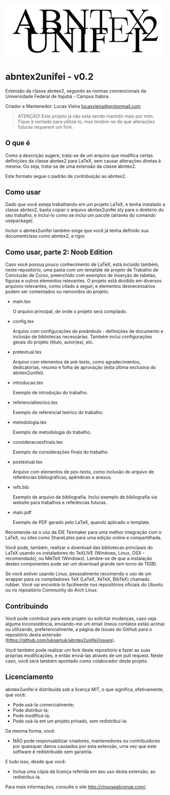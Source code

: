 ![Logo](abntex2unifei_logo.png)

abntex2unifei - v0.2
=============

Extensão da classe abntex2, segundo as normas convencionais da Universidade
Federal de Itajubá - Campus Itabira.


Criador e Mantenedor: Lucas Vieira <lucasvieira@protonmail.com>


> ATENÇÃO! Este projeto já não está sendo mantido mais por mim.
> Fique à vontade para utilizá-lo, mas lembre-se de que alterações futuras requerem um fork.


O que é
-------
Como a descrição sugere, trata-se de um arquivo que modifica certas definições
da classe abntex2 para LaTeX, sem causar alterações diretas à mesma. Ou seja,
trata-se de uma extensão da classe abntex2.

Este formato segue o padrão de contribuição ao abntex2.


Como usar
---------
Dado que você esteja trabalhando em um projeto LaTeX, e tenha instalado a classe
abntex2, basta copiar o arquivo abntex2unifei.sty para o diretório do seu
trabalho, e incluí-lo como se inclui um pacote (através do comando usepackage).

Incluir o abntex2unifei também exige que você já tenha definido sua documentclass
como abntex2, a rigor.


Como usar, parte 2: Noob Edition
--------------------------------
Caso você possua pouco conhecimento de LaTeX, está incluido também, neste
repositório, uma pasta com um template de projeto de Trabalho de Conclusão de
Curso, preenchido com exemplos de inserção de tabelas, figuras e outros
elementos relevantes. O projeto está dividido em diversos arquivos relevantes,
como citado a seguir, e elementos desnecessários podem ser comentados ou
removidos do projeto:

- main.tex

	O arquivo principal, de onde o projeto será compilado.

- config.tex

	Arquivo com configurações de preâmbulo - definições de documento e inclusão
	de bibliotecas necessárias. Também inclui configurações gerais do projeto
    (título, autor(es), etc.

- pretextual.tex

	Arquivo com elementos de pré-texto, como agradecimentos, dedicatórias, resumo
	e folha de aprovação (esta última exclusiva do abntex2unifei).

- introducao.tex

	Exemplo de introdução do trabalho.

- referencialteorico.tex

	Exemplo de referencial teórico do trabalho.

- metodologia.tex

	Exemplo de metodologia do trabalho.

- consideracoesfinais.tex

	Exemplo de considerações finais do trabalho.

- postextual.tex

	Arquivo com elementos de pós-texto, como inclusão do arquivo de referências
	bibliográficas, apêndices e anexos.

- refs.bib

	Exemplo de arquivo de bibliografia. Inclui exemplo de bibliografia via
	website para trabalhos e referências futuras.

- main.pdf

	Exemplo de PDF gerado pelo LaTeX, quando aplicado o template.

Recomenda-se o uso da IDE Texmaker para uma melhor integração com o LaTeX, ou
sites como ShareLatex para uma edição online e compartilhada.

Você pode, também, realizar o download das bibliotecas principais do LaTeX usando
os instaladores do TeXLIVE (Windows, Linux, OSX - recomendado), ou MikTeX (Windows).
Lembre-se de que a instalação destes componentes pode ser um download grande
(em torno de 11GB).

Se você estiver usando Linux, pessoalmente recomendo o uso de um wrapper para
os compiladores TeX (LaTeX, XeTeX, BibTeX) chamado rubber. Você vai encontrá-lo
facilmente nos repositórios oficiais do Ubuntu ou no repositório Community
do Arch Linux.

Contribuindo
------------
Você pode contribuir para este projeto ou solicitar mudanças, caso veja alguma
inconsistência, enviando-me um email (meus contatos estão acima) ou utilizando,
preferencialmente, a página de Issues do GitHub para o repositório desta
extensão (https://github.com/luksamuk/abntex2unifei/issues).

Você também pode realizar um fork deste repositório e fazer as suas próprias
modificações, e então enviá-las através de um pull request. Neste caso, você
será também apontado como colaborador deste projeto.


Licenciamento
-------------
abntex2unifei é distribuida sob a licença MIT, o que significa, efetivamente,
que você:

- Pode usá-la comercialmente;
- Pode distribuí-la;
- Pode modificá-la;
- Pode usá-la em um projeto privado, sem redistribuí-la.


Da mesma forma, você:

- NÃO pode responsabilizar criadores, mantenedores ou contribuidores por
quaisquer danos causados por esta extensão, uma vez que este software é
redistribuido sem garantia.


E tudo isso, desde que você:

- Inclua uma cópia da licença referida em seu uso desta extensão, ao
redistribui-la.


Para mais informações, consulte o site http://choosealicense.com/.
